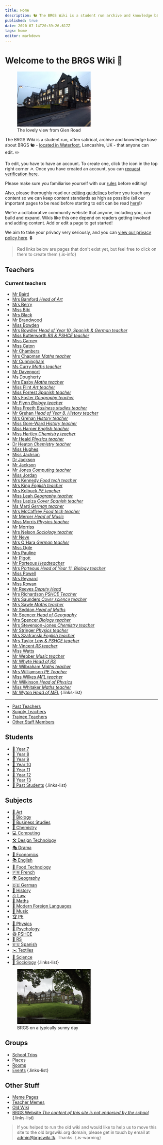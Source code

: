 ```yaml
---
title: Home
description: 🐿️ The BRGS Wiki is a student run archive and knowledge base about BRGS (in Rossendale, UK). Filled with stories, quotes, and all sorts of funnies, there's laughs to be had for everyone.
published: true
date: 2020-07-14T20:39:26.617Z
tags: home
editor: markdown
---
```


# Welcome to the BRGS Wiki 🎉
<figure class="image image_resized image-style-align-right" style="width:48%;"><img src="/brgs_from-glen-road.jpg"><figcaption>The lovely view from Glen Road</figcaption></figure>


The BRGS Wiki is a student run, often satirical, archive and knowledge base about BRGS 🐿 - [located in Waterfoot](https://goo.gl/maps/HuUTupt5ZHzZE5UZ8), Lancashire, UK - that anyone can edit. ✏

To edit, you have to have an account. To create one, click the icon in the top right corner ↗. Once you have created an account, you can [request verification here](/request-verification).

Please make sure you familiarise yourself with our [rules](/rules) before editing!

Also, please thoroughly read our [editing guidelines](/editing) before you touch any content so we can keep content standards as high as possible (all our important pages to be read before starting to edit can be read [here](/rules/all-important-info)!)

We're a collaborative community   website that anyone, including you, can build and expand. Wikis like this one depend on readers getting involved and adding content. Add or edit a page to get started!

We aim to take your privacy very seriously, and you can [view our privacy policy here](/privacy). 🔒

> Red links below are pages that don't exist yet, but feel free to click on them to create them
{.is-info}

## Teachers

### Current teachers
- [Mr Baird](/teachers/mr-baird)
- [Mrs Bamford *Head of Art*](/teachers/mrs-bamford)
- [Mrs Berry](/teachers/mrs-berry)
- [Miss Bibi](/teachers/past/miss-bibi)
- [Mrs Black](/teachers/mrs-black)
- [Mr Brandwood](/teachers/mr-brandwood)
- [Miss Bowden](/teachers/miss-bowden)
- [Mrs Bowdler *Head of Year 10, Spanish & German teacher*](/teachers/mrs-bowdler)
- [Miss Butterworth *RS & PSHCE teacher*](/teachers/miss-butterworth)
- [Miss Carney](/teachers/miss-carney)
- [Miss Caton](/teachers/miss-caton)
- [Mr Chambers](/teachers/mr-chambers)
- [Mrs Chapman *Maths teacher*](/teachers/mrs-chapman)
- [Mr Cunningham](/teachers/mr-cunningham)
- [Ms Curry *Maths teacher*](/teachers/ms-curry)
- [Mr Davenport](/teachers/mr-davenport)
- [Ms Dougherty](/teachers/ms-dougherty)
- [Mrs Easby *Maths teacher*](/teachers/mrs-easby)
- [Miss Flint *Art teacher*](/teachers/miss-flint)
- [Miss Forrest *Spanish teacher*](/teachers/miss-forrest)
- [Mrs Foster *Geography teacher*](/teachers/mrs-foster)
- [Mr Flynn *Biology teacher*](/teachers/mr-flynn)
- [Miss Freeth *Business studies teacher*](/teachers/miss-freeth)
- [Mr Grehan *Head of Year 8, History teacher*](/teachers/mr-grehan)
- [Mrs Grehan *History teacher*](/teachers/mrs-grehan)
- [Miss Gore-Ward *History teacher*](/teachers/miss-gore-ward)
- [Miss Harper *English teacher*](/teachers/miss-harper)
- [Miss Hartley *Chemistry teacher*](/teachers/miss-hartley)
- [Mr Heald *Physics teacher*](/teachers/mr-heald)
- [Dr Heaton *Chemistry teacher*](/teachers/dr-heaton)
- [Miss Hughes](/teachers/miss-hughes)
- [Miss Jackson](/teachers/miss-jackson)
- [Dr Jackson](/teachers/dr-jackson)
- [Mr Jackson](/teachers/mr-jackson)
- [Mr Jones *Computing teacher*](/teachers/mr-jones)
- [Miss Jordan](/teachers/miss-jordan)
- [Mrs Kennedy *Food tech teacher*](/teachers/mrs-kennedy)
- [Mrs King *English teacher*](/teachers/mrs-king)
- [Mrs Kolbuck *PE teacher*](/teachers/mrs-kolbuck)
- [Miss Leah *Geography teacher*](/teachers/miss-leah)
- [Miss Lapiza *Cover Spanish teacher*](/teachers/supply/miss-lapiza)
- [Ms Marti *German teacher*](/teachers/ms-marti)
- [Mrs McCaffrey *Food tech teacher*](/teachers/mrs-mcCaffrey)
- [Mr Mercer *Head of Music*](/teachers/mr-mercer)
- [Miss Morris *Physics teacher*](/teachers/miss-morris)
- [Mr Morriss](/teachers/mr-morriss)
- [Mrs Nelson *Sociology teacher*](/teachers/mrs-nelson)
- [Mr Neve](/teachers/mr-neve)
- [Mrs O'Hara *German teacher*](/teachers/mrs-o-hara)
- [Miss Ogle](/teachers/miss-ogle)
- [Mrs Pauline](/teachers/mrs-pauline)
- [Mr Pigott](/teachers/mr-pigott)
- [Mr Porteous *Headteacher*](/teachers/mr-porteous)
- [Mrs Porteous *Head of Year 11, Biology teacher*](/teachers/mrs-porteous)
- [Miss Powell](/teachers/miss-powell)
- [Mrs Reynard](/teachers/mrs-reynard)
- [Miss Rowan](/teachers/miss-rowan)
- [Mr Reeves *Deputy Head*](/teachers/mr-reeves)
- [Mrs Richardson *PSHCE Teacher*](/teachers/mrs-richardson)
- [Mrs Saunders *Cover science teacher*](/teachers/supply/mrs-saunders)
- [Mrs Sawle *Maths teacher*](/teachers/mrs-sawle)
- [Mr Seddon *Head of Maths*](/teachers/mr-seddon)
- [Mr Spencer *Head of Geography*](/teachers/mr-spencer)
- [Mrs Spencer *Biology teacher*](/teachers/mrs-spencer)
- [Mrs Stevenson-Jones *Chemistry teacher*](/teachers/mrs-stevenson-jones)
- [Mr Stringer *Physics teacher*](/teachers/mr-stringer)
- [Mrs Szafranski *English teacher*](/teachers/mrs-szafranski)
- [Mrs Taylor *Law & PSHCE teacher*](/teachers/mrs-taylor)
- [Mr Vincent *RS teacher*](/teachers/mr-vincent)
- [Miss Watts](/teachers/miss-watts)
- [Mr Webber *Music teacher*](/teachers/mr-webber)
- [Mr Whyte *Head of RS*](/teachers/mr-whyte)
- [Mr Wilbraham *Maths teacher*](/teachers/mr-wilbraham)
- [Mrs Williamson *PE Teacher*](/teachers/mrs-williamson)
- [Miss Wilkes *MFL teacher*](/teachers/miss-wilkes)
- [Mr Wilkinson *Head of Physics*](/teachers/mr-wilkinson)
- [Miss Whitaker *Maths teacher*](/teachers/miss-whitaker)
- [Mr Wyton *Head of MFL*](/teachers/past/mr-wyton)
{.links-list}

---

- [Past Teachers](/teachers/past) 
- [Supply Teachers](/teachers/supply) 
- [Trainee Teachers](/teachers/trainee) 
- [Other Staff Members](/teachers/other)
## Students

- [👶 Year 7](/students/intake19)
- [🧒 Year 8](/students/intake18)
- [🧒 Year 9](/students/intake17)
- [🧑 Year 10](/students/intake16)
- [🧓 Year 11](/students/intake15)
- [🧑 Year 12](/students/intake14)
- [🧓 Year 13](/students/intake13)
- [🧓 Past Students](/students/past)
{.links-list}

## Subjects

- [🎨 Art](/subjects/art)
- [🧬 Biology](/subjects/biology)
- [💼 Business Studies](/subjects/business-studies)
- [🧪 Chemistry](/subjects/chemistry)
- [💻 Computing](/subjects/computing)
- [🛠️ Design Technology](/subjects/dt)
- [🎭 Drama](/subjects/drama)
- [💸 Economics](/subjects/economics)
- [📚 English](/subjects/english)
- [🍴 Food Technology](/subjects/food-tech)
- [🇫🇷 French](/subjects/french)
- [🌍 Geography](/subjects/geography)
- [🇩🇪 German](/subjects/german)
- [📜 History](/subjects/history)
- [⚖️ Law](/subjects/law)
- [📐 Maths](/subjects/maths)
- [💬 Modern Foreign Languages](/subjects/mfl)
- [🎵 Music](/subjects/music)
- [🏆 PE](/subjects/pe)
- [🚀 Physics](/subjects/physics)
- [🧠 Psychology](/subjects/psychology)
- [😄 PSHCE](/subjects/pshce)
- [🙏 RS](/subjects/rs)
- [🇪🇸 Spanish](/subjects/spanish)
- [✂️ Textiles](/subjects/textiles)
- [🔬 Science](/subjects/science)
- [👥 Sociology](/subjects/sociology)
{.links-list}

<figure class="image image_resized image-style-align-right" style="width:48%;"><img src="/brgs.png"><figcaption>BRGS on a typically sunny day</figcaption></figure>

## Groups
- [School Trips](/groups/trips)
- [Places](/groups/places)
- [Rooms](/groups/rooms)
- [Events](/groups/events)
{.links-list}

##  Other Stuff

- [Meme Pages](/other/meme-pages)
- [Teacher Memes](/other/teacher-memes)
- [Old Wiki](https://old.brgswiki.org)
- [BRGS Website *The content of this site is not endorsed by the school*](https://www.brgs.org.uk)
{.links-list}

> If you helped to run the old wiki and would like to help us to move this site to the old brgswiki.org domain, please get in touch by email at [admin@brgswiki.tk](mailto:admin@brgswiki.tk?subject=New%20BRGS%20Wiki%20Domain). Thanks.
{.is-warning}
